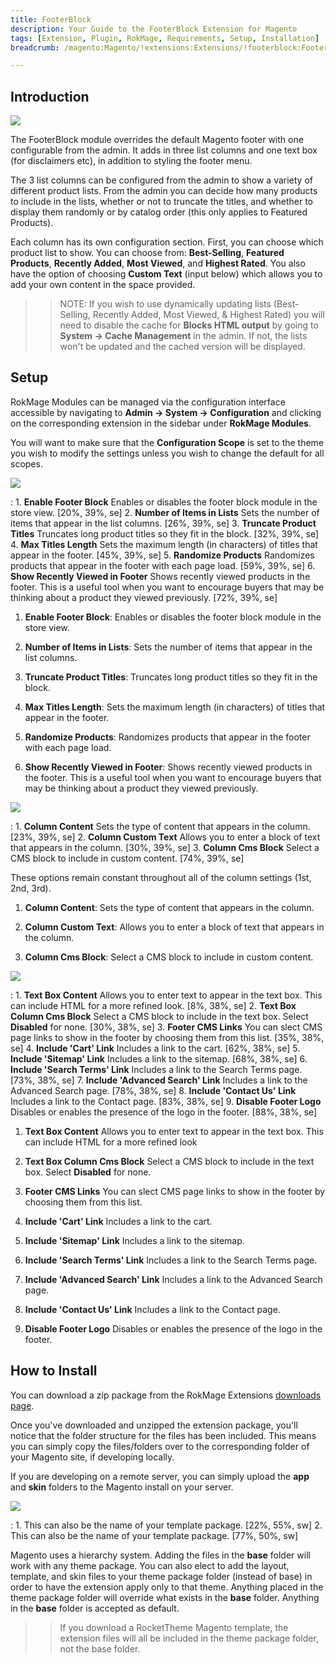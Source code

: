 ```yaml
---
title: FooterBlock
description: Your Guide to the FooterBlock Extension for Magento
tags: [Extension, Plugin, RokMage, Requirements, Setup, Installation]
breadcrumb: /magento:Magento/!extensions:Extensions/!footerblock:FooterBlock

---
```


Introduction
-----

![][demo]

The FooterBlock module overrides the default Magento footer with one configurable from the admin. It adds in three list columns and one text box (for disclaimers etc), in addition to styling the footer menu.

The 3 list columns can be configured from the admin to show a variety of different product lists. From the admin you can decide how many products to include in the lists, whether or not to truncate the titles, and whether to display them randomly or by catalog order (this only applies to Featured Products). 

Each column has its own configuration section. First, you can choose which product list to show. You can choose from: **Best-Selling**, **Featured Products**, **Recently Added**, **Most Viewed**, and **Highest Rated**. You also have the option of choosing **Custom Text** (input below) which allows you to add your own content in the space provided.

>> NOTE:  If you wish to use dynamically updating lists (﻿Best-Selling, Recently Added, Most Viewed, & Highest Rated﻿)﻿ you will need to disable the cache for **Blocks HTML output** by going to **System -> Cache Management** in the admin. If not, the lists won't be updated and the cached version will be displayed. 

Setup
-----

RokMage Modules can be managed via the configuration interface accessible by navigating to **Admin -> System -> Configuration** and clicking on the corresponding extension in the sidebar under **RokMage Modules**. 

You will want to make sure that the **Configuration Scope** is set to the theme you wish to modify the settings unless you wish to change the default for all scopes.

![][extension1]

:	1. **Enable Footer Block** Enables or disables the footer block module in the store view. [20%, 39%, se]
	2. **Number of Items in Lists** Sets the number of items that appear in the list columns. [26%, 39%, se]
	3. **Truncate Product Titles** Truncates long product titles so they fit in the block. [32%, 39%, se]
	4. **Max Titles Length** Sets the maximum length (in characters) of titles that appear in the footer. [45%, 39%, se]
	5. **Randomize Products** Randomizes products that appear in the footer with each page load. [59%, 39%, se]
	6. **Show Recently Viewed in Footer** Shows recently viewed products in the footer. This is a useful tool when you want to encourage buyers that may be thinking about a product they viewed previously. [72%, 39%, se]

1. **Enable Footer Block**: Enables or disables the footer block module in the store view.

2. **Number of Items in Lists**: Sets the number of items that appear in the list columns.

3. **Truncate Product Titles**: Truncates long product titles so they fit in the block.

4. **Max Titles Length**: Sets the maximum length (in characters) of titles that appear in the footer.

5. **Randomize Products**: Randomizes products that appear in the footer with each page load.

6. **Show Recently Viewed in Footer**: Shows recently viewed products in the footer. This is a useful tool when you want to encourage buyers that may be thinking about a product they viewed previously.

![][extension2]

:	1. **Column Content** Sets the type of content that appears in the column. [23%, 39%, se]
	2. **Column Custom Text** Allows you to enter a block of text that appears in the column. [30%, 39%, se]
	3. **Column Cms Block** Select a CMS block to include in custom content. [74%, 39%, se]

These options remain constant throughout all of the column settings (1st, 2nd, 3rd).

1. **Column Content**: Sets the type of content that appears in the column.

2. **Column Custom Text**: Allows you to enter a block of text that appears in the column.

3. **Column Cms Block**: Select a CMS block to include in custom content.

![][extension3]

:	1. **Text Box Content** Allows you to enter text to appear in the text box. This can include HTML for a more refined look. [8%, 38%, se]
	2. **Text Box Column Cms Block** Select a CMS block to include in the text box. Select **Disabled** for none. [30%, 38%, se]
	3. **Footer CMS Links** You can slect CMS page links to show in the footer by choosing them from this list. [35%, 38%, se]
	4. **Include 'Cart' Link** Includes a link to the cart. [62%, 38%, se]
	5. **Include 'Sitemap' Link** Includes a link to the sitemap. [68%, 38%, se]
	6. **Include 'Search Terms' Link** Includes a link to the Search Terms page. [73%, 38%, se]
	7. **Include 'Advanced Search' Link** Includes a link to the Advanced Search page. [78%, 38%, se]
	8. **Include 'Contact Us' Link** Includes a link to the Contact page. [83%, 38%, se]
	9. **Disable Footer Logo** Disables or enables the presence of the logo in the footer. [88%, 38%, se]

1. **Text Box Content** Allows you to enter text to appear in the text box. This can include HTML for a more refined look

2. **Text Box Column Cms Block** Select a CMS block to include in the text box. Select **Disabled** for none.

3. **Footer CMS Links** You can slect CMS page links to show in the footer by choosing them from this list.

4. **Include 'Cart' Link** Includes a link to the cart.

5. **Include 'Sitemap' Link** Includes a link to the sitemap.

6. **Include 'Search Terms' Link** Includes a link to the Search Terms page.

7. **Include 'Advanced Search' Link** Includes a link to the Advanced Search page.

8. **Include 'Contact Us' Link** Includes a link to the Contact page.

9. **Disable Footer Logo** Disables or enables the presence of the logo in the footer.

How to Install
-----

You can download a zip package from the RokMage Extensions [downloads page][download].

Once you've downloaded and unzipped the extension package, you'll notice that the folder structure for the files has been included. This means you can simply copy the files/folders over to the corresponding folder of your Magento site, if developing locally. 

If you are developing on a remote server, you can simply upload the **app** and **skin** folders to the Magento install on your server.

![][installation]

:	1. This can also be the name of your template package. [22%, 55%, sw]
	2. This can also be the name of your template package. [77%, 50%, sw]

Magento uses a hierarchy system. Adding the files in the **base** folder will work with any theme package. You can also elect to add the layout, template, and skin files to your theme package folder (instead of base) in order to have the extension apply only to that theme. Anything placed in the theme package folder will override what exists in the **base** folder. Anything in the **base** folder is accepted as default.

>> If you download a RocketTheme Magento template, the extension files will all be included in the theme package folder, not the base folder.

[installation]: assets/installation.jpg
[download]: http://www.rockettheme.com/magento-downloads/1807-extension
[extension1]: assets/extension_1.jpeg
[extension2]: assets/extension_2.jpeg
[extension3]: assets/extension_3.jpeg
[extension4]: assets/extension_4.jpeg
[demo]: assets/demo_footerblock.jpeg